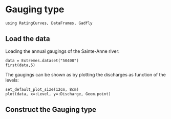 # Gauging type

```@setup SainteAnne
using RatingCurves, DataFrames, Gadfly
```

## Load the data

Loading the annual gaugings of the Sainte-Anne river:
```@example SainteAnne
data = Extremes.dataset("50408")
first(data,5)
```

The gaugings can be shown as by plotting the discharges as function of the levels:
```@example SainteAnne
set_default_plot_size(12cm, 8cm)
plot(data, x=:Level, y=:Discharge, Geom.point)
```

## Construct the Gauging type